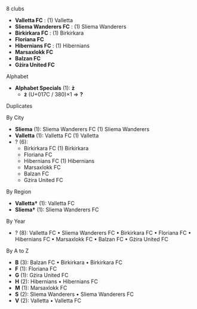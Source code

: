 8 clubs

- **Valletta FC** : (1) Valletta
- **Sliema Wanderers FC** : (1) Sliema Wanderers
- **Birkirkara FC** : (1) Birkirkara
- **Floriana FC**
- **Hibernians FC** : (1) Hibernians
- **Marsaxlokk FC**
- **Balzan FC**
- **Gżira United FC**




Alphabet

- **Alphabet Specials** (1):  **ż** 
  - **ż** (U+017C / 380)×1 ⇒ **?**




Duplicates





By City

- **Sliema** (1): Sliema Wanderers FC  (1) Sliema Wanderers
- **Valletta** (1): Valletta FC  (1) Valletta
- ? (6): 
  - Birkirkara FC  (1) Birkirkara
  - Floriana FC 
  - Hibernians FC  (1) Hibernians
  - Marsaxlokk FC 
  - Balzan FC 
  - Gżira United FC 




By Region

- **Valletta†** (1):   Valletta FC
- **Sliema†** (1):   Sliema Wanderers FC




By Year

- ? (8):   Valletta FC • Sliema Wanderers FC • Birkirkara FC • Floriana FC • Hibernians FC • Marsaxlokk FC • Balzan FC • Gżira United FC






By A to Z

- **B** (3): Balzan FC • Birkirkara • Birkirkara FC
- **F** (1): Floriana FC
- **G** (1): Gżira United FC
- **H** (2): Hibernians • Hibernians FC
- **M** (1): Marsaxlokk FC
- **S** (2): Sliema Wanderers • Sliema Wanderers FC
- **V** (2): Valletta • Valletta FC




